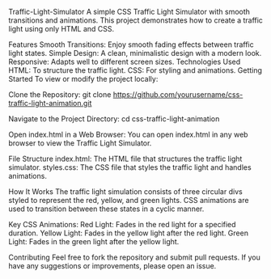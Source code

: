 Traffic-Light-Simulator
A simple CSS Traffic Light Simulator with smooth transitions and animations. This project demonstrates how to create a traffic light using only HTML and CSS.

Features
Smooth Transitions: Enjoy smooth fading effects between traffic light states.
Simple Design: A clean, minimalistic design with a modern look.
Responsive: Adapts well to different screen sizes.
Technologies Used
HTML: To structure the traffic light.
CSS: For styling and animations.
Getting Started
To view or modify the project locally:

Clone the Repository: git clone https://github.com/yourusername/css-traffic-light-animation.git

Navigate to the Project Directory: cd css-traffic-light-animation

Open index.html in a Web Browser: You can open index.html in any web browser to view the Traffic Light Simulator.

File Structure index.html: The HTML file that structures the traffic light simulator. styles.css: The CSS file that styles the traffic light and handles animations.

How It Works The traffic light simulation consists of three circular divs styled to represent the red, yellow, and green lights. CSS animations are used to transition between these states in a cyclic manner.

Key CSS Animations: Red Light: Fades in the red light for a specified duration. Yellow Light: Fades in the yellow light after the red light. Green Light: Fades in the green light after the yellow light.

Contributing Feel free to fork the repository and submit pull requests. If you have any suggestions or improvements, please open an issue.
